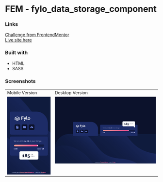 # FEM - fylo_data_storage_component

### Links
[Challenge from FrontendMentor](https://www.frontendmentor.io/challenges/fylo-data-storage-component-1dZPRbV5n)\
[Live site here](https://mgksp.github.io/FEM-fylo_data_storage_component/)

### Built with
- HTML
- SASS

### Screenshots
<table>
  <tr>
    <td>Mobile Version</td>
    <td>Desktop Version</td>
  </tr>
  <tr valign="top">
    <td><img src="./screenshots/mobile.png" alt="mobile version" /></td>
    <td><img src="./screenshots/desktop.png" alt="desktop version" /></td>
  </tr>
</table>

